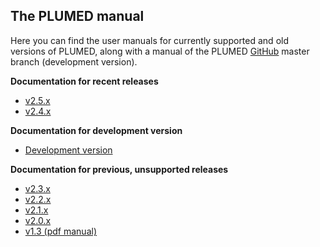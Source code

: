 The PLUMED manual
------------------------------------
Here you can find the user manuals for currently supported and old versions of PLUMED, along
with a manual of the PLUMED [GitHub](https://github.com/plumed/plumed2) master branch (development version).

__Documentation for recent releases__
* [v2.5.x](http://plumed.github.io/doc-v2.5/user-doc/html/index.html)
* [v2.4.x](http://plumed.github.io/doc-v2.4/user-doc/html/index.html)

__Documentation for development version__
* [Development version](http://plumed.github.io/doc-master/user-doc/html/index.html)

__Documentation for previous, unsupported releases__
* [v2.3.x](http://plumed.github.io/doc-v2.3/user-doc/html/index.html)
* [v2.2.x](http://plumed.github.io/doc-v2.2/user-doc/html/index.html)
* [v2.1.x](http://plumed.github.io/doc-v2.1/user-doc/html/index.html)
* [v2.0.x](http://plumed.github.io/doc-v2.0/user-doc/html/index.html)
* [v1.3 (pdf manual)](/pdf/manual_1-3-0.pdf)



